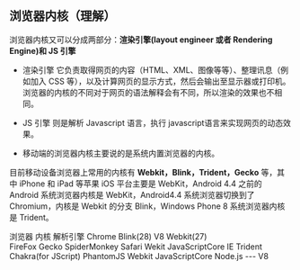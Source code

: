 ## 浏览器内核（理解）             

浏览器内核又可以分成两部分：**渲染引擎(layout engineer 或者 Rendering Engine)和 JS 引擎**
+ 渲染引擎 它负责取得网页的内容（HTML、XML、图像等等）、整理讯息（例如加入 CSS 等），以及计算网页的显示方式，然后会输出至显示器或打印机。浏览器的内核的不同对于网页的语法解释会有不同，所以渲染的效果也不相同。
+ JS 引擎 则是解析 Javascript 语言，执行 javascript语言来实现网页的动态效果。

+ 移动端的浏览器内核主要说的是系统内置浏览器的内核。

目前移动设备浏览器上常用的内核有 **Webkit，Blink，Trident，Gecko** 等，其中 iPhone 和 iPad 等苹果 iOS 平台主要是 WebKit，Android 4.4 之前的 Android 系统浏览器内核是 WebKit，Android4.4 系统浏览器切换到了Chromium，内核是 Webkit 的分支 Blink，Windows Phone 8 系统浏览器内核是 Trident。

浏览器           内核          解析引擎
Chrome          Blink(28)       V8
                Webkit(27)  
FireFox         Gecko       SpiderMonkey
Safari          Wekit       JavaScriptCore
IE	            Trident	    Chakra(for JScript)
PhantomJS	    Webkit	    JavaScriptCore
Node.js         ---	            V8